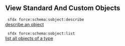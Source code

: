 ## View Standard And Custom Objects



``` sfdx force:schema:sobject:describe```   
 [describe an object](/docsC:\Users\dancolq\Documents\sfdxDocs\app\docs\viewstandardandcustomobjects.md)

``` sfdx force:schema:sobject:list```   
 [list all objects of a type](/docsC:\Users\dancolq\Documents\sfdxDocs\app\docs\viewstandardandcustomobjects.md)

